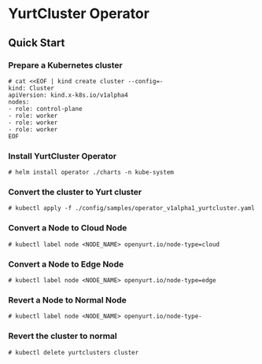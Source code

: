 # YurtCluster Operator

## Quick Start

### Prepare a Kubernetes cluster

```shell
# cat <<EOF | kind create cluster --config=-
kind: Cluster
apiVersion: kind.x-k8s.io/v1alpha4
nodes:
- role: control-plane
- role: worker
- role: worker
- role: worker
EOF
```

### Install YurtCluster Operator

```shell
# helm install operator ./charts -n kube-system
```

### Convert the cluster to Yurt cluster

```shell
# kubectl apply -f ./config/samples/operator_v1alpha1_yurtcluster.yaml
```

### Convert a Node to Cloud Node

```shell
# kubectl label node <NODE_NAME> openyurt.io/node-type=cloud
```

### Convert a Node to Edge Node

```shell
# kubectl label node <NODE_NAME> openyurt.io/node-type=edge
```


### Revert a Node to Normal Node

```shell
# kubectl label node <NODE_NAME> openyurt.io/node-type-
```

### Revert the cluster to normal

```shell
# kubectl delete yurtclusters cluster
```
